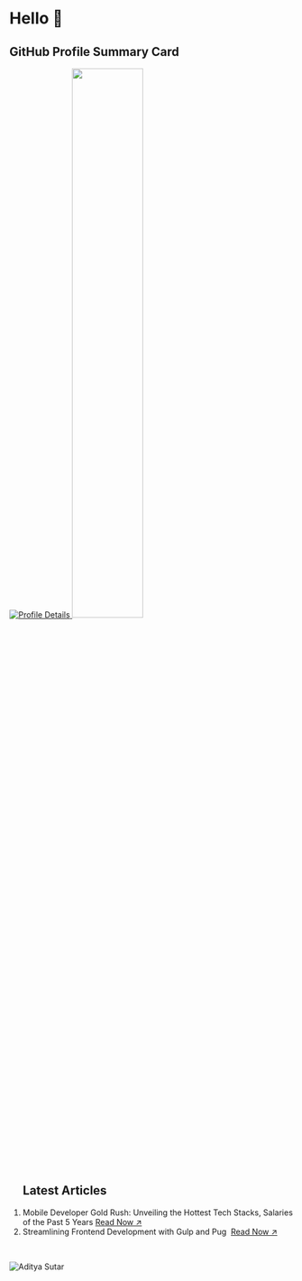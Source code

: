 # Hello 👋


 
## GitHub Profile Summary Card
<a href="http://github-profile-summary-cards.vercel.app/api/cards/profile-details?username=aditya305&theme=transparent">
  <img src="http://github-profile-summary-cards.vercel.app/api/cards/profile-details?username=aditya305&theme=transparent" alt="Profile Details">
 <img height="50%" width="auto" src ="https://github-readme-stats.vercel.app/api/top-langs/?username=aveek-saha&layout=compact&hide_border=true&theme=darcula&bg_color=00000000&langs_count=6&hide=jupyter%20notebook,tex,css,php&exclude_repo=Pacman-AI">
</a>

<br />

 <ol>
  <h2>Latest Articles</h2>
  <li>Mobile Developer Gold Rush: Unveiling the Hottest Tech Stacks, Salaries of the Past 5 Years
   <a href="https://medium.com/flutter-jobs/mobile-developer-gold-rush-unveiling-the-hottest-tech-stacks-salaries-of-the-past-5-years-c5c9f61eee8c" target="_blank">Read Now &#x2197;</a>
  </li>
  <li>Streamlining Frontend Development with Gulp and Pug&nbsp; 
   <a href="https://adityasutar.medium.com/streamlining-frontend-development-with-gulp-and-pug-4eccca23ce23" target="_blank">Read Now &#x2197;</a>
  </li>
 </ol>
 <br />
<p align="left">
  <img
    src="https://komarev.com/ghpvc/?username=aditya305"
    alt="Aditya Sutar"
  />
</p>

